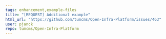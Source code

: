 ```yaml
---
tags: enhancement,example-files
title: "[REQUEST] Additional example"
html_url: "https://github.com/tumcms/Open-Infra-Platform/issues/463"
user: pjanck
repo: tumcms/Open-Infra-Platform
---
```


